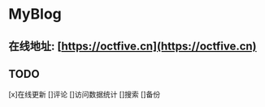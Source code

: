 # MyBlog

在线地址: [https://octfive.cn](https://octfive.cn)
----------

## TODO

[x]在线更新
[]评论
[]访问数据统计
[]搜索
[]备份